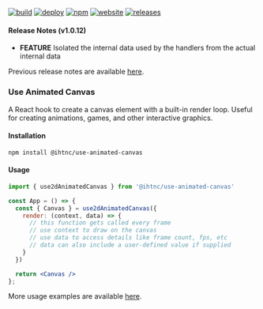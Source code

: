 [![build](https://img.shields.io/github/actions/workflow/status/ihtnc/use-animated-canvas/build-package.yml?label=build&logo=github+actions&logoColor=white)](https://github.com/ihtnc/use-animated-canvas/actions/workflows/build-package.yml)
[![deploy](https://img.shields.io/github/actions/workflow/status/ihtnc/use-animated-canvas/publish-package.yml?label=deploy&logo=github+actions&logoColor=white)](https://github.com/ihtnc/use-animated-canvas/actions/workflows/publish-package.yml)
[![npm](https://img.shields.io/npm/v/@ihtnc/use-animated-canvas?logo=npm)](https://www.npmjs.com/package/@ihtnc/use-animated-canvas)
[![website](https://img.shields.io/badge/website-view-blue?logo=github)](https://ihtnc.github.io/use-animated-canvas)
[![releases](https://img.shields.io/badge/releases-view-blue?logo=github)](https://github.com/ihtnc/use-animated-canvas/releases)

#### Release Notes (v1.0.12)
* **FEATURE** Isolated the internal data used by the handlers from the actual internal data

Previous release notes are available [here](https://github.com/ihtnc/use-animated-canvas/releases).

### Use Animated Canvas

A React hook to create a canvas element with a built-in render loop. Useful for creating animations, games, and other interactive graphics.

#### Installation

```console
npm install @ihtnc/use-animated-canvas
```

#### Usage

```jsx
import { use2dAnimatedCanvas } from '@ihtnc/use-animated-canvas'

const App = () => {
  const { Canvas } = use2dAnimatedCanvas({
    render: (context, data) => {
      // this function gets called every frame
      // use context to draw on the canvas
      // use data to access details like frame count, fps, etc
      // data can also include a user-defined value if supplied
    }
  })

  return <Canvas />
};
```
More usage examples are available [here](https://ihtnc.github.io/use-animated-canvas/usage).
